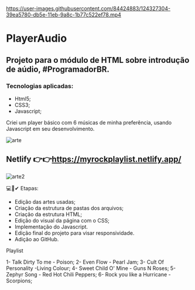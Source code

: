 

https://user-images.githubusercontent.com/84424883/124327304-39ea5780-db5e-11eb-9a8c-1b77c522ef78.mp4

# PlayerAudio

## Projeto para o módulo de HTML sobre introdução de aúdio, #ProgramadorBR.

### Tecnologias aplicadas:

- Html5;
- CSS3;
- Javascript;

Criei um player básico com 6 músicas de minha preferência, usando Javascript em seu desenvolvimento.

![arte](https://user-images.githubusercontent.com/84424883/124338248-27334b00-db7d-11eb-943e-5df454dfc4c4.png)

## Netlify 👉👉https://myrockplaylist.netlify.app/

![arte2](https://user-images.githubusercontent.com/84424883/124338315-83966a80-db7d-11eb-976f-62cda62ff083.png)


💻🚀✔  Etapas:

- Edição das artes usadas;
- Criação da estrutura de pastas dos arquivos;
- Criação da estrutura HTML;
- Edição do visual da página com o CSS;
- Implementação do Javascript.
- Edição final do projeto para visar responsividade.
- Adição ao GitHub.


Playlist

1- Talk Dirty To me - Poison;
2- Even Flow - Pearl Jam;
3- Cult Of Personality -Living Colour;
4- Sweet Child O' Mine - Guns N Roses;
5- Zephyr Song - Red Hot Chili Peppers;
6- Rock you like a Hurricane  - Scorpions;
